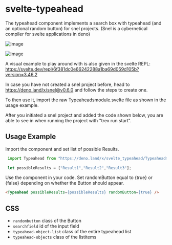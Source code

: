 # svelte-typeahead
The typeahead component implements a search box with typeahead (and an optional random button) for snel projects. (Snel is a cybernetical compiler for svelte applications in deno)

![image](https://user-images.githubusercontent.com/79450010/151197042-e21d0882-91e2-4365-9f8c-f78c4b74d9fe.png)

![image](https://user-images.githubusercontent.com/79450010/151198797-3d1a0327-b152-430b-aba1-e6f85a65dec0.png)


A visual example to play around with is also given in the svelte REPL: https://svelte.dev/repl/6f381dc0e66242288a1ba69d059d105b?version=3.46.2

In case you have not created a snel project before, head to https://deno.land/x/snel@v0.6.0 and follow the steps to create one.

To then use it, import the raw Typeaheadsmodule.svelte file as shown in the usage example.

After you initiated a snel project and added the code shown below, you are able to see in when running the project with "trex run start".

## Usage Example

Import the component and set list of possible Results.

```javascript
 import Typeahead from "https://deno.land/x/svelte_typeahead/Typeaheadmodule.svelte"
 
 let possibleResults = ["Result1","Result2","Result3"];
```

Use the component in your code. Set randomButton equal to {true} or {false} depending on whether the Button should appear.

```html
<Typeahead possibleResults={possibleResults} randomButton={true} />
```

## CSS
- `randombutton` class of the Button
- `searchfield` id of the input field
- `typeahead-object-list` class of the entire typeahead list
- `typeahead-objects` class of the listitems
